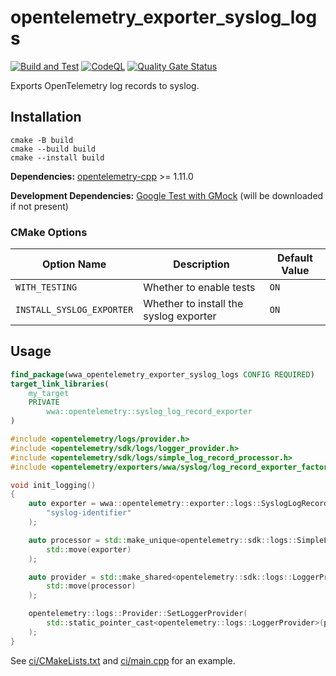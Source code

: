 # opentelemetry_exporter_syslog_logs

[![Build and Test](https://github.com/sjinks/opentelemetry_exporter_syslog_logs/actions/workflows/ci.yml/badge.svg)](https://github.com/sjinks/opentelemetry_exporter_syslog_logs/actions/workflows/ci.yml)
[![CodeQL](https://github.com/sjinks/opentelemetry_exporter_syslog_logs/actions/workflows/codeql.yml/badge.svg)](https://github.com/sjinks/opentelemetry_exporter_syslog_logs/actions/workflows/codeql.yml)
[![Quality Gate Status](https://sonarcloud.io/api/project_badges/measure?project=sjinks_opentelemetry_exporter_syslog_logs&metric=alert_status)](https://sonarcloud.io/summary/new_code?id=sjinks_opentelemetry_exporter_syslog_logs)

Exports OpenTelemetry log records to syslog.

## Installation

```shell
cmake -B build
cmake --build build
cmake --install build
```

**Dependencies:** [opentelemetry-cpp](https://github.com/open-telemetry/opentelemetry-cpp) >= 1.11.0

**Development Dependencies:** [Google Test with GMock](https://github.com/google/googletest) (will be downloaded if not present)

### CMake Options

| Option Name               | Description                              | Default Value |
|---------------------------|------------------------------------------|---------------|
| `WITH_TESTING`            | Whether to enable tests                  | `ON`          |
| `INSTALL_SYSLOG_EXPORTER` | Whether to install the syslog exporter   | `ON`          |

## Usage

```cmake
find_package(wwa_opentelemetry_exporter_syslog_logs CONFIG REQUIRED)
target_link_libraries(
    my_target
    PRIVATE
        wwa::opentelemetry::syslog_log_record_exporter
)
```

```cpp
#include <opentelemetry/logs/provider.h>
#include <opentelemetry/sdk/logs/logger_provider.h>
#include <opentelemetry/sdk/logs/simple_log_record_processor.h>
#include <opentelemetry/exporters/wwa/syslog/log_record_exporter_factory.h>

void init_logging()
{
    auto exporter = wwa::opentelemetry::exporter::logs::SyslogLogRecordExporterFactory::Create(
        "syslog-identifier"
    );

    auto processor = std::make_unique<opentelemetry::sdk::logs::SimpleLogRecordProcessor>(
        std::move(exporter)
    );

    auto provider = std::make_shared<opentelemetry::sdk::logs::LoggerProvider>(
        std::move(processor)
    );

    opentelemetry::logs::Provider::SetLoggerProvider(
        std::static_pointer_cast<opentelemetry::logs::LoggerProvider>(provider)
    );
}
```

See [ci/CMakeLists.txt](ci/CMakeLists.txt) and [ci/main.cpp](ci/main.cpp) for an example.
